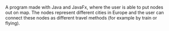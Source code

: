 A program made with Java and JavaFx, where the user is able to put nodes out on map. The nodes represent different cities in Europe and the user can connect these nodes as different travel methods (for example by train or flying). 
